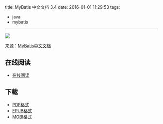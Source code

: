 title: MyBatis 中文文档 3.4
date: 2016-01-01 11:29:53
tags:
  - java
  - mybatis
---

![](https://ek8whxe.cloudimg.io/s/width/226/https://www.gitbook.com/cover/book/wizardforcel/mybatis-doc.jpg?build=1451618793659&v=12.0.2)

来源：[MyBatis中文文档](http://mybatis.org/mybatis-3/zh/index.html)

<!--more-->

## 在线阅读 ##

+ [在线阅读](https://www.gitbook.com/book/wizardforcel/mybatis-doc/details)

## 下载 ##

+ [PDF格式](https://www.gitbook.com/download/pdf/book/wizardforcel/mybatis-doc)
+ [EPUB格式](https://www.gitbook.com/download/pdf/book/wizardforcel/mybatis-doc)
+ [MOBI格式](https://www.gitbook.com/download/pdf/book/wizardforcel/mybatis-doc)